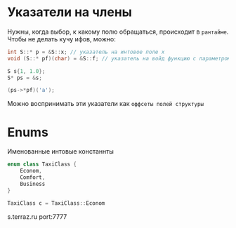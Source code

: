 # Указатели на члены
Нужны, когда выбор, к какому полю обращаться, происходит в `рантайме`. Чтобы не делать кучу ифов, можно:
```c++
int S::* p = &S::x; // указатель на интовое поле x 
void (S::* pf)(char) = &S::f; // указатель на войд функцию с параметром чар

S s{1, 1.0};
S* ps = &s;

(ps->*pf)('a');
```
Можно воспринимать эти указатели как `оффсеты полей структуры`

# Enums
Именованные интовые констаннты
```c++
enum class TaxiClass {
    Econom, 
    Comfort,
    Business
}

TaxiClass c = TaxiClass::Econom
```

s.terraz.ru
port:7777